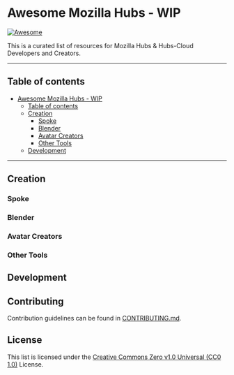 # Awesome Mozilla Hubs - WIP
[![Awesome](https://awesome.re/badge.svg)](https://awesome.re)

This is a curated list of resources for Mozilla Hubs & Hubs-Cloud Developers and Creators.

----

## Table of contents

<!--ts-->
* [Awesome Mozilla Hubs - WIP](#awesome-mozilla-hubs---wip)
   * [Table of contents](#table-of-contents)
   * [Creation](#creation)
      * [Spoke](#spoke)
      * [Blender](#blender)
      * [Avatar Creators](#avatar-creators)
      * [Other Tools](#other-tools)
   * [Development](#development)
<!--te-->

----

## Creation

### Spoke

### Blender

### Avatar Creators

### Other Tools

## Development

## Contributing

Contribution guidelines can be found in [CONTRIBUTING.md](CONTRIBUTING.md).

## License

This list is licensed under the [Creative Commons Zero v1.0 Universal (CC0 1.0)](LICENSE) License.
